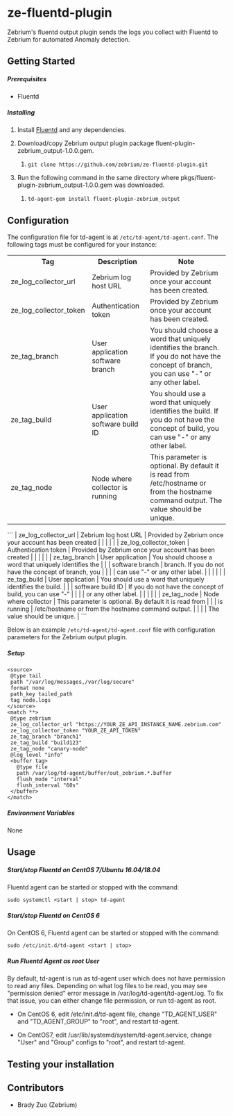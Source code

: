 # ze-fluentd-plugin
Zebrium's fluentd output plugin sends the logs you collect with Fluentd to Zebrium for automated Anomaly detection.
<!--
## Features
-->
## Getting Started
##### Prerequisites
* Fluentd
##### Installing
1. Install [Fluentd](https://www.fluentd.org/download) and any dependencies.

2. Download/copy Zebrium output plugin package fluent-plugin-zebrium_output-1.0.0.gem.
   1. `git clone https://github.com/zebrium/ze-fluentd-plugin.git`
3. Run the following command in the same directory where pkgs/fluent-plugin-zebrium_output-1.0.0.gem was downloaded.
   1. `td-agent-gem install fluent-plugin-zebrium_output`
## Configuration
The configuration file for td-agent is at `/etc/td-agent/td-agent.conf`.
The following tags must be configured for your instance:
<table>
  <tr>
    <th>Tag</th>
    <th>Description</th>
    <th>Note</th>
  </tr>
  <tr>
    <td>ze_log_collector_url</td>
    <td>Zebrium log host URL</td>
    <td>Provided by Zebrium once your account has been created.</td>
  </tr>
  <tr>
    <td>ze_log_collector_token</td>
    <td>Authentication token</td>
    <td>Provided by Zebrium once your account has been created.</td>
  </tr>
  <tr>
    <td>ze_tag_branch</td>
    <td>User application software branch</td>
    <td>You should choose a word that uniquely identifies the branch. If you do not have the concept of branch, you can use &quot;-&quot; or any other label.</td>
  </tr>
  <tr>
    <td>ze_tag_build</td>
    <td>User application software build ID</td>
    <td>You should use a word that uniquely identifies the build. If you do not have the concept of build, you can use &quot;-&quot; or any other label.</td>
  </tr>
  <tr>
    <td>ze_tag_node</td>
    <td>Node where collector is running</td>
    <td>This parameter is optional. By default it is read from /etc/hostname or from the hostname command output. The value should be unique.</td>
  </tr>
</table>
```
| ze_log_collector_url   | Zebrium log host URL | Provided by Zebrium once your account has been created    |
|                        |                      |                                                           |
| ze_log_collector_token | Authentication token | Provided by Zebrium once your account has been created    |
|                        |                      |                                                           |
| ze_tag_branch          | User application     | You should choose a word that uniquely identifies the     |
|                        | software branch      | branch. If you do not have the concept of branch, you     |
|                        |                      | can use "-" or any other label.                           |
|                        |                      |                                                           |
| ze_tag_build           | User application     | You should use a word that uniquely identifies the build. |
|                        | software build ID    | If you do not have the concept of build, you can use "-"  |
|                        |                      | or any other label.                                       |
|                        |                      |                                                           |
| ze_tag_node            | Node where collector | This parameter is optional. By default it is read from    |
|                        | is running           | /etc/hostname or from the hostname command output.        |
|                        |                      | The value should be unique.                               |
```

Below is an example `/etc/td-agent/td-agent.conf` file with configuration parameters for the Zebrium output plugin. 
##### Setup
```
<source>
 @type tail
 path "/var/log/messages,/var/log/secure"
 format none
 path_key tailed_path
 tag node.logs
</source>
<match **>
 @type zebrium
 ze_log_collector_url "https://YOUR_ZE_API_INSTANCE_NAME.zebrium.com"
 ze_log_collector_token "YOUR_ZE_API_TOKEN"
 ze_tag_branch "branch1"
 ze_tag_build "build123"
 ze_tag_node "canary-node"
 @log_level "info"
 <buffer tag>
   @type file
   path /var/log/td-agent/buffer/out_zebrium.*.buffer
   flush_mode "interval"
   flush_interval "60s"
 </buffer>
</match>
```
##### Environment Variables
None
## Usage
##### Start/stop Fluentd on CentOS 7/Ubuntu 16.04/18.04
Fluentd agent can be started or stopped with the command:
```
sudo systemctl <start | stop> td-agent
```
##### Start/stop Fluentd on CentOS 6
On CentOS 6, Fluentd agent can be started or stopped with the command:
```
sudo /etc/init.d/td-agent <start | stop>
```
##### Run Fluentd Agent as root User
By default, td-agent is run as td-agent user which does not have permission to read any files. Depending on what log files to be read, you may see "permission denied" error message in /var/log/td-agent/td-agent.log. To fix that issue, you can either change file permission, or run td-agent as root.

* On CentOS 6, edit /etc/init.d/td-agent file, change "TD_AGENT_USER" and "TD_AGENT_GROUP" to "root", and restart td-agent.

* On CentOS7, edit /usr/lib/systemd/system/td-agent.service, change "User" and "Group" configs to "root", and restart td-agent.
## Testing your installation
## Contributors
* Brady Zuo (Zebrium)
